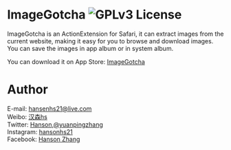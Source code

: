 # ImageGotcha ![GPLv3 License](https://img.shields.io/badge/License-GPLv3-blue.svg)

ImageGotcha is an ActionExtension for Safari, it can extract images from the current website, making it easy for you to browse and download images. You can save the images in app album or in system album.

You can download it on App Store: [ImageGotcha](https://itunes.apple.com/cn/app/imagegotcha/id1384107130)

# Author

E-mail: hansenhs21@live.com  
Weibo: [汉森hs](https://www.weibo.com/hanson21)  
Twitter: [Hanson,@yuanpingzhang](https://twitter.com/yuanpingzhang)  
Instagram: [hansonhs21](https://www.instagram.com/hansonhs21/)  
Facebook: [Hanson Zhang](https://www.facebook.com/zhang.yuanping.7)  


